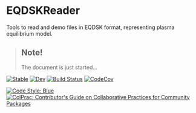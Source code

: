 # EQDSKReader

Tools to read and demo files in EQDSK format, representing plasma equilibrium model.

> ## Note!
> 
> The document is just started...
> 


[![Stable](https://img.shields.io/badge/docs-stable-blue.svg)](https://dvp2015.github.io/EQDSKReader.jl/stable/) 
[![Dev](https://img.shields.io/badge/docs-dev-blue.svg)](https://dvp2015.github.io/EQDSKReader.jl/dev/) 
[![Build Status](https://github.com/dvp2015/EQDSKReader.jl/actions/workflows/CI.yml/badge.svg?branch=main)](https://github.com/dvp2015/EQDSKReader.jl/actions/workflows/CI.yml?query=branch%3Amain) 
[![CodeCov](https://codecov.io/gh/dvp2015/EQDSKReader.jl/branch/main/graph/badge.svg?token=75P0OIVTP7)](https://codecov.io/gh/dvp2015/EQDSKReader.jl)
<!-- https://codecov.io/gh/dvp2015/EQDSKReader.jl/branch/main/graphs/sunburst.svg?token=75P0OIVTP7 -->
[![Code Style: Blue](https://img.shields.io/badge/code%20style-blue-4495d1.svg)](https://github.com/invenia/BlueStyle) 
[![ColPrac: Contributor's Guide on Collaborative Practices for Community Packages](https://img.shields.io/badge/ColPrac-Contributor's%20Guide-blueviolet)](https://github.com/SciML/ColPrac)

<!--
Practices

Project Setup: https://bjack205.github.io/tutorial/2021/07/16/julia_package_setup.html

-->